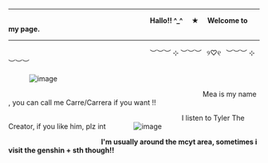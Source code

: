 ***


                             **Hallo!! ^_^  ★  Welcome to my page.**

***

                     ︶︶︶ ⊹ ︶︶︶⠀୨♡୧⠀︶︶︶ ⊹ ︶︶︶



   ![image](https://github.com/user-attachments/assets/42a4f73d-04d7-46d3-970c-e949a7f763f0)


       
                                Mea is my name , you can call me Carre/Carrera if you want !!

                                    I listen to Tyler The Creator, if you like him, plz int    ![image](https://github.com/user-attachments/assets/938484b0-99ab-45c6-b05a-776bcf550fcb)


                **I'm usually around the mcyt area, sometimes i visit the genshin + sth though!!**
